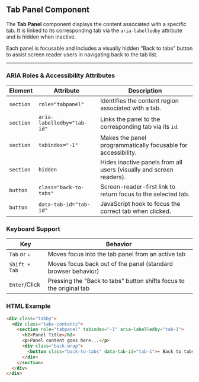 ## Tab Panel Component

The **Tab Panel** component displays the content associated with a specific tab. It is linked to its corresponding tab via the `aria-labelledby` attribute and is hidden when inactive.

Each panel is focusable and includes a visually hidden “Back to tabs” button to assist screen reader users in navigating back to the tab list.

---

### ARIA Roles & Accessibility Attributes

| Element   | Attribute                    | Description                                                                 |
|-----------|------------------------------|-----------------------------------------------------------------------------|
| `section` | `role="tabpanel"`            | Identifies the content region associated with a tab.                        |
| `section` | `aria-labelledby="tab-id"`  | Links the panel to the corresponding tab via its `id`.                       |
| `section` | `tabindex="-1"`              | Makes the panel programmatically focusable for accessibility.               |
| `section` | `hidden`                     | Hides inactive panels from all users (visually and screen readers).         |
| `button`  | `class="back-to-tabs"`       | Screen-reader-first link to return focus to the selected tab.               |
| `button`  | `data-tab-id="tab-id"`       | JavaScript hook to focus the correct tab when clicked.                      |


### Keyboard Support

| Key           | Behavior                                                                  |
|---------------|---------------------------------------------------------------------------|
| `Tab` or `↓`  | Moves focus into the tab panel from an active tab                         |
| `Shift + Tab` | Moves focus back out of the panel (standard browser behavior)             |
| `Enter`/Click | Pressing the "Back to tabs" button shifts focus to the original tab       |



### HTML Example

```html
<div class="tabby">
  <div class="tabs-contents">
    <section role="tabpanel" tabindex="-1" aria-labelledby="tab-1">
      <h2>Panel Title</h2>
      <p>Panel content goes here...</p>
      <div class="back-wrap">
        <button class="back-to-tabs" data-tab-id="tab-1">← Back to tabs</button>
      </div>
    </section>
  </div>
</div>
